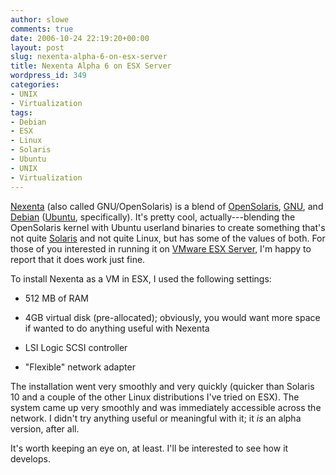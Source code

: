 ```yaml
---
author: slowe
comments: true
date: 2006-10-24 22:19:20+00:00
layout: post
slug: nexenta-alpha-6-on-esx-server
title: Nexenta Alpha 6 on ESX Server
wordpress_id: 349
categories:
- UNIX
- Virtualization
tags:
- Debian
- ESX
- Linux
- Solaris
- Ubuntu
- UNIX
- Virtualization
---
```


[Nexenta](http://www.gnusolaris.org/gswiki/Nexenta_OS) (also called GNU/OpenSolaris) is a blend of [OpenSolaris](http://www.opensolaris.org/os/), [GNU](http://www.gnu.org/), and [Debian](http://www.debian.org/) ([Ubuntu](http://www.ubuntu.com/), specifically). It's pretty cool, actually---blending the OpenSolaris kernel with Ubuntu userland binaries to create something that's not quite [Solaris](http://www.sun.com/software/solaris/) and not quite Linux, but has some of the values of both. For those of you interested in running it on [VMware ESX Server](http://www.vmware.com/products/vi/esx/), I'm happy to report that it does work just fine.

To install Nexenta as a VM in ESX, I used the following settings:

* 512 MB of RAM

* 4GB virtual disk (pre-allocated); obviously, you would want more space if wanted to do anything useful with Nexenta

* LSI Logic SCSI controller

* "Flexible" network adapter

The installation went very smoothly and very quickly (quicker than Solaris 10 and a couple of the other Linux distributions I've tried on ESX). The system came up very smoothly and was immediately accessible across the network. I didn't try anything useful or meaningful with it; it _is_ an alpha version, after all.

It's worth keeping an eye on, at least. I'll be interested to see how it develops.
